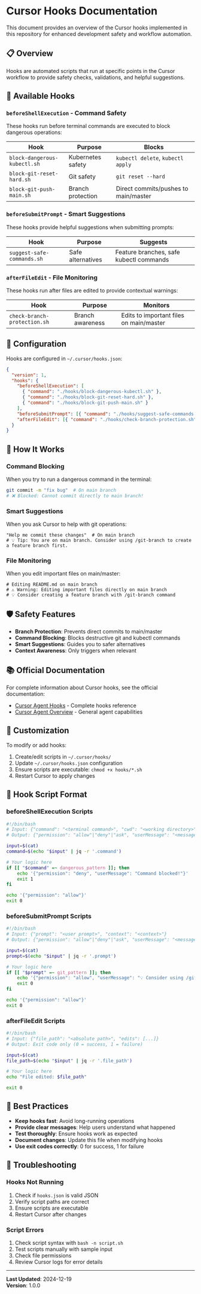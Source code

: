 # Cursor Hooks Documentation

This document provides an overview of the Cursor hooks implemented in this repository for enhanced development safety and workflow automation.

## 📋 Overview

Hooks are automated scripts that run at specific points in the Cursor workflow to provide safety checks, validations, and helpful suggestions.

## 🎯 Available Hooks

### `beforeShellExecution` - Command Safety

These hooks run before terminal commands are executed to block dangerous operations:

| Hook                         | Purpose           | Blocks                               |
| ---------------------------- | ----------------- | ------------------------------------ |
| `block-dangerous-kubectl.sh` | Kubernetes safety | `kubectl delete`, `kubectl apply`    |
| `block-git-reset-hard.sh`    | Git safety        | `git reset --hard`                   |
| `block-git-push-main.sh`     | Branch protection | Direct commits/pushes to main/master |

### `beforeSubmitPrompt` - Smart Suggestions

These hooks provide helpful suggestions when submitting prompts:

| Hook                       | Purpose           | Suggests                                |
| -------------------------- | ----------------- | --------------------------------------- |
| `suggest-safe-commands.sh` | Safe alternatives | Feature branches, safe kubectl commands |

### `afterFileEdit` - File Monitoring

These hooks run after files are edited to provide contextual warnings:

| Hook                         | Purpose          | Monitors                                |
| ---------------------------- | ---------------- | --------------------------------------- |
| `check-branch-protection.sh` | Branch awareness | Edits to important files on main/master |

## 🔧 Configuration

Hooks are configured in `~/.cursor/hooks.json`:

```json
{
  "version": 1,
  "hooks": {
    "beforeShellExecution": [
      { "command": "./hooks/block-dangerous-kubectl.sh" },
      { "command": "./hooks/block-git-reset-hard.sh" },
      { "command": "./hooks/block-git-push-main.sh" }
    ],
    "beforeSubmitPrompt": [{ "command": "./hooks/suggest-safe-commands.sh" }],
    "afterFileEdit": [{ "command": "./hooks/check-branch-protection.sh" }]
  }
}
```

## 🚀 How It Works

### Command Blocking

When you try to run a dangerous command in the terminal:

```bash
git commit -m "fix bug"  # On main branch
# ❌ Blocked: Cannot commit directly to main branch!
```

### Smart Suggestions

When you ask Cursor to help with git operations:

```
"Help me commit these changes"  # On main branch
# 💡 Tip: You are on main branch. Consider using /git-branch to create a feature branch first.
```

### File Monitoring

When you edit important files on main/master:

```
# Editing README.md on main branch
# ⚠️ Warning: Editing important files directly on main branch
# 💡 Consider creating a feature branch with /git-branch command
```

## 🛡️ Safety Features

- **Branch Protection**: Prevents direct commits to main/master
- **Command Blocking**: Blocks destructive git and kubectl commands
- **Smart Suggestions**: Guides you to safer alternatives
- **Context Awareness**: Only triggers when relevant

## 📚 Official Documentation

For complete information about Cursor hooks, see the official documentation:

- [Cursor Agent Hooks](https://cursor.com/docs/agent/hooks) - Complete hooks reference
- [Cursor Agent Overview](https://cursor.com/docs/agent/overview) - General agent capabilities

## 🔧 Customization

To modify or add hooks:

1. Create/edit scripts in `~/.cursor/hooks/`
2. Update `~/.cursor/hooks.json` configuration
3. Ensure scripts are executable: `chmod +x hooks/*.sh`
4. Restart Cursor to apply changes

## 📝 Hook Script Format

### beforeShellExecution Scripts

```bash
#!/bin/bash
# Input: {"command": "<terminal command>", "cwd": "<working directory>"}
# Output: {"permission": "allow"|"deny"|"ask", "userMessage": "<message>"}

input=$(cat)
command=$(echo "$input" | jq -r '.command')

# Your logic here
if [[ "$command" =~ dangerous_pattern ]]; then
    echo '{"permission": "deny", "userMessage": "Command blocked!"}'
    exit 1
fi

echo '{"permission": "allow"}'
exit 0
```

### beforeSubmitPrompt Scripts

```bash
#!/bin/bash
# Input: {"prompt": "<user prompt>", "context": "<context>"}
# Output: {"permission": "allow"|"deny"|"ask", "userMessage": "<message>"}

input=$(cat)
prompt=$(echo "$input" | jq -r '.prompt')

# Your logic here
if [[ "$prompt" =~ git_pattern ]]; then
    echo '{"permission": "allow", "userMessage": "💡 Consider using /git-branch"}'
    exit 0
fi

echo '{"permission": "allow"}'
exit 0
```

### afterFileEdit Scripts

```bash
#!/bin/bash
# Input: {"file_path": "<absolute path>", "edits": [...]}
# Output: Exit code only (0 = success, 1 = failure)

input=$(cat)
file_path=$(echo "$input" | jq -r '.file_path')

# Your logic here
echo "File edited: $file_path"

exit 0
```

## 🎯 Best Practices

- **Keep hooks fast**: Avoid long-running operations
- **Provide clear messages**: Help users understand what happened
- **Test thoroughly**: Ensure hooks work as expected
- **Document changes**: Update this file when modifying hooks
- **Use exit codes correctly**: 0 for success, 1 for failure

## 🐛 Troubleshooting

### Hooks Not Running

1. Check if `hooks.json` is valid JSON
2. Verify script paths are correct
3. Ensure scripts are executable
4. Restart Cursor after changes

### Script Errors

1. Check script syntax with `bash -n script.sh`
2. Test scripts manually with sample input
3. Check file permissions
4. Review Cursor logs for error details

---

**Last Updated**: 2024-12-19  
**Version**: 1.0.0
